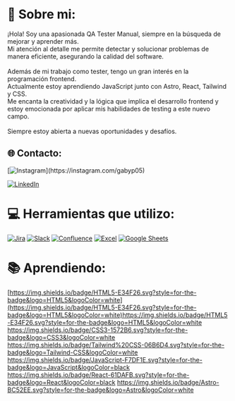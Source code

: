 # 💫 Sobre mi:
¡Hola! Soy una apasionada QA Tester Manual, siempre en la búsqueda de mejorar y aprender más. <br>Mi atención al detalle me permite detectar y solucionar problemas de manera eficiente, asegurando la calidad del software.<br><br>Además de mi trabajo como tester, tengo un gran interés en la programación frontend. <br>Actualmente estoy aprendiendo JavaScript junto con Astro, React, Tailwind y CSS. <br>Me encanta la creatividad y la lógica que implica el desarrollo frontend y estoy emocionada por aplicar mis habilidades de testing a este nuevo campo.<br><br>Siempre estoy abierta a nuevas oportunidades y desafíos.


## 🌐 Contacto:
[![Instagram]([https://img.shields.io/badge/Instagram-%23E4405F.svg?logo=Instagram&logoColor=white](https://img.shields.io/badge/Instagram-E4405F.svg?style=for-the-badge&logo=Instagram&logoColor=white))](https://instagram.com/gabyp05) 

[![LinkedIn](https://img.shields.io/badge/LinkedIn-%230077B5.svg?logo=linkedin&logoColor=white)](https://linkedin.com/in/gabyp05) 

# 💻 Herramientas que utilizo:
[![Jira](https://img.shields.io/badge/Jira-0052CC?style=for-the-badge&logo=jira&logoColor=white)](https://img.shields.io/badge/Jira%20Software-0052CC.svg?style=for-the-badge&logo=Jira-Software&logoColor=white)
[![Slack](https://img.shields.io/badge/Slack-4A154B?style=for-the-badge&logo=slack&logoColor=white)](https://img.shields.io/badge/Slack-4A154B.svg?style=for-the-badge&logo=Slack&logoColor=white)
[![Confluence](https://img.shields.io/badge/Confluence-172B4D?style=for-the-badge&logo=confluence&logoColor=white)](https://img.shields.io/badge/Confluence-172B4D.svg?style=for-the-badge&logo=Confluence&logoColor=white)
[![Excel](https://img.shields.io/badge/Excel-217346?style=for-the-badge&logo=microsoft-excel&logoColor=white)](https://img.shields.io/badge/Microsoft%20Excel-217346.svg?style=for-the-badge&logo=Microsoft-Excel&logoColor=white)
[![Google Sheets](https://img.shields.io/badge/Google_Sheets-34A853?style=for-the-badge&logo=google-sheets&logoColor=white)](https://img.shields.io/badge/Google%20Sheets-34A853.svg?style=for-the-badge&logo=Google-Sheets&logoColor=white)

# 📚 Aprendiendo:
[https://img.shields.io/badge/HTML5-E34F26.svg?style=for-the-badge&logo=HTML5&logoColor=white](https://img.shields.io/badge/HTML5-E34F26.svg?style=for-the-badge&logo=HTML5&logoColor=white)https://img.shields.io/badge/HTML5-E34F26.svg?style=for-the-badge&logo=HTML5&logoColor=white
https://img.shields.io/badge/CSS3-1572B6.svg?style=for-the-badge&logo=CSS3&logoColor=white
https://img.shields.io/badge/Tailwind%20CSS-06B6D4.svg?style=for-the-badge&logo=Tailwind-CSS&logoColor=white
https://img.shields.io/badge/JavaScript-F7DF1E.svg?style=for-the-badge&logo=JavaScript&logoColor=black
https://img.shields.io/badge/React-61DAFB.svg?style=for-the-badge&logo=React&logoColor=black
https://img.shields.io/badge/Astro-BC52EE.svg?style=for-the-badge&logo=Astro&logoColor=white
